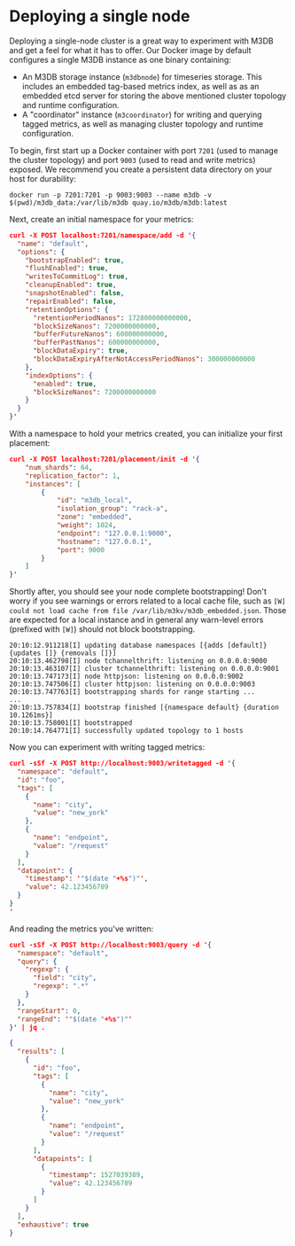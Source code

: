# Deploying a single node

Deploying a single-node cluster is a great way to experiment with M3DB and get a feel for what it
has to offer. Our Docker image by default configures a single M3DB instance as one binary
containing:

- An M3DB storage instance (`m3dbnode`) for timeseries storage. This includes an embedded tag-based
  metrics index, as well as as an embedded etcd server for storing the above mentioned cluster
  topology and runtime configuration.
- A "coordinator" instance (`m3coordinator`) for writing and querying tagged metrics, as well as
  managing cluster topology and runtime configuration.

To begin, first start up a Docker container with port `7201` (used to manage the cluster topology)
and port `9003` (used to read and write metrics) exposed. We recommend you create a persistent data
directory on your host for durability:

```
docker run -p 7201:7201 -p 9003:9003 --name m3db -v $(pwd)/m3db_data:/var/lib/m3db quay.io/m3db/m3db:latest
```

<!-- TODO: link to docs containing explanations of what namespaces, the coordinator,
placements, etc. are -->

<!-- TODO: add something about how this is in no way a recommended production deployment guide,
and write a guide for what is considered a production-ready deployment (this is in the works) -->

Next, create an initial namespace for your metrics:

<!-- TODO: link to config reference docs once available -->

```json
curl -X POST localhost:7201/namespace/add -d '{
  "name": "default",
  "options": {
    "bootstrapEnabled": true,
    "flushEnabled": true,
    "writesToCommitLog": true,
    "cleanupEnabled": true,
    "snapshotEnabled": false,
    "repairEnabled": false,
    "retentionOptions": {
      "retentionPeriodNanos": 172800000000000,
      "blockSizeNanos": 7200000000000,
      "bufferFutureNanos": 600000000000,
      "bufferPastNanos": 600000000000,
      "blockDataExpiry": true,
      "blockDataExpiryAfterNotAccessPeriodNanos": 300000000000
    },
    "indexOptions": {
      "enabled": true,
      "blockSizeNanos": 7200000000000
    }
  }
}'
```

With a namespace to hold your metrics created, you can initialize your first placement:

```json
curl -X POST localhost:7201/placement/init -d '{
    "num_shards": 64,
    "replication_factor": 1,
    "instances": [
        {
            "id": "m3db_local",
            "isolation_group": "rack-a",
            "zone": "embedded",
            "weight": 1024,
            "endpoint": "127.0.0.1:9000",
            "hostname": "127.0.0.1",
            "port": 9000
        }
    ]
}'
```

Shortly after, you should see your node complete bootstrapping! Don't worry if you see warnings or
errors related to a local cache file, such as `[W] could not load cache from file
/var/lib/m3kv/m3db_embedded.json`. Those are expected for a local instance and in general any
warn-level errors (prefixed with `[W]`) should not block bootstrapping.

```
20:10:12.911218[I] updating database namespaces [{adds [default]} {updates []} {removals []}]
20:10:13.462798[I] node tchannelthrift: listening on 0.0.0.0:9000
20:10:13.463107[I] cluster tchannelthrift: listening on 0.0.0.0:9001
20:10:13.747173[I] node httpjson: listening on 0.0.0.0:9002
20:10:13.747506[I] cluster httpjson: listening on 0.0.0.0:9003
20:10:13.747763[I] bootstrapping shards for range starting ...
...
20:10:13.757834[I] bootstrap finished [{namespace default} {duration 10.1261ms}]
20:10:13.758001[I] bootstrapped
20:10:14.764771[I] successfully updated topology to 1 hosts
```

Now you can experiment with writing tagged metrics:
```json
curl -sSf -X POST http://localhost:9003/writetagged -d '{
  "namespace": "default",
  "id": "foo",
  "tags": [
    {
      "name": "city",
      "value": "new_york"
    },
    {
      "name": "endpoint",
      "value": "/request"
    }
  ],
  "datapoint": {
    "timestamp": '"$(date "+%s")"',
    "value": 42.123456789
  }
}
'
```

And reading the metrics you've written:
```json
curl -sSf -X POST http://localhost:9003/query -d '{
  "namespace": "default",
  "query": {
    "regexp": {
      "field": "city",
      "regexp": ".*"
    }
  },
  "rangeStart": 0,
  "rangeEnd": '"$(date "+%s")"'
}' | jq .

{
  "results": [
    {
      "id": "foo",
      "tags": [
        {
          "name": "city",
          "value": "new_york"
        },
        {
          "name": "endpoint",
          "value": "/request"
        }
      ],
      "datapoints": [
        {
          "timestamp": 1527039389,
          "value": 42.123456789
        }
      ]
    }
  ],
  "exhaustive": true
}
```
